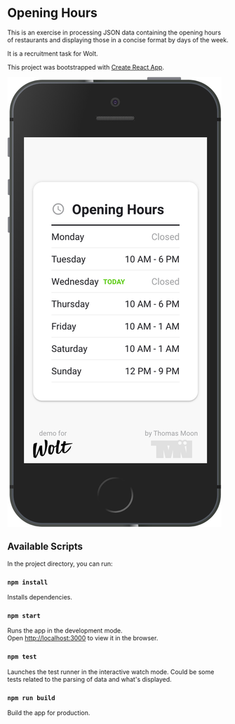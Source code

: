 # Opening Hours

This is an exercise in processing JSON data containing the opening hours of restaurants and displaying those in a concise format by days of the week.

It is a recruitment task for Wolt.

This project was bootstrapped with [Create React App](https://github.com/facebook/create-react-app).

![Screenshot](/public/screenshot.png?raw=true "Screenshot")

## Available Scripts

In the project directory, you can run:

### `npm install`

Installs dependencies.

### `npm start`

Runs the app in the development mode.<br />
Open [http://localhost:3000](http://localhost:3000) to view it in the browser.

### `npm test`

Launches the test runner in the interactive watch mode. Could be some tests related to the parsing of data and what's displayed.

### `npm run build`

Build the app for production.

